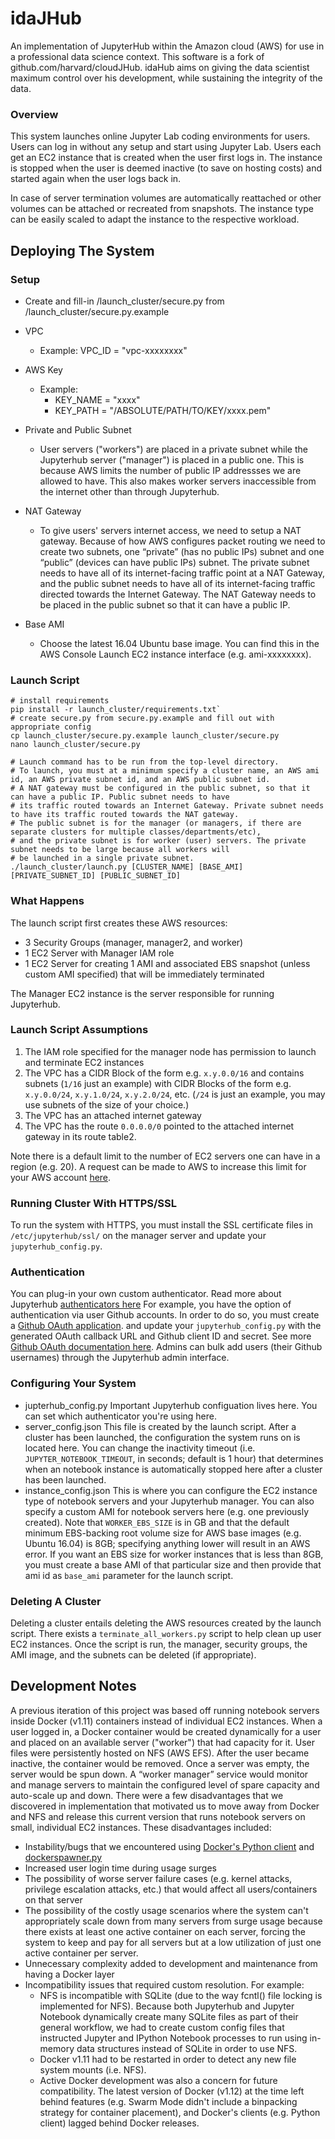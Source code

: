 idaJHub
=======================
An implementation of JupyterHub within the Amazon cloud (AWS) for use in a professional data science context.
This software is a fork of github.com/harvard/cloudJHub.
idaHub aims on giving the data scientist maximum control over his development, while sustaining the integrity of the data.

### Overview ###

This system launches online Jupyter Lab coding environments for users. Users can log in without any setup and
start using Jupyter Lab. Users each get an EC2 instance that is created when the user first logs in. The instance
is stopped when the user is deemed inactive (to save on hosting costs) and started again when the user logs back in.

In case of server termination volumes are automatically reattached or other volumes can be attached or recreated from snapshots.
The instance type can be easily scaled to adapt the instance to the respective workload.

Deploying The System
-----------------------------------
### Setup ###

- Create and fill-in /launch_cluster/secure.py from /launch_cluster/secure.py.example

- VPC
  - Example: VPC_ID = "vpc-xxxxxxxx"

- AWS Key
  - Example:
     - KEY_NAME = "xxxx"
     - KEY_PATH = "/ABSOLUTE/PATH/TO/KEY/xxxx.pem"

- Private and Public Subnet
  - User servers ("workers") are placed in a private subnet while the Jupyterhub server ("manager") is placed in a public 
one. This is because AWS limits the number of public IP addressses we are allowed to have. This also makes worker servers 
inaccessible from the internet other than through Jupyterhub.

- NAT Gateway
  - To give users' servers internet access, we need to setup a NAT gateway. Because of how AWS configures packet routing 
we need to create two subnets, one “private” (has no public IPs) subnet and  one “public” (devices can have public IPs) subnet. 
The private subnet needs to have all of its internet-facing traffic point at a NAT Gateway, and the public subnet needs to 
have all of its internet-facing traffic directed towards the Internet Gateway. The NAT Gateway needs to be placed in the 
public subnet so that it can have a public IP.

- Base AMI
  - Choose the latest 16.04 Ubuntu base image. You can find this in the AWS Console Launch EC2 instance interface (e.g. ami-xxxxxxxx).

### Launch Script ###
```
# install requirements
pip install -r launch_cluster/requirements.txt`
# create secure.py from secure.py.example and fill out with appropriate config
cp launch_cluster/secure.py.example launch_cluster/secure.py
nano launch_cluster/secure.py

# Launch command has to be run from the top-level directory.
# To launch, you must at a minimum specify a cluster name, an AWS ami id, an AWS private subnet id, and an AWS public subnet id.
# A NAT gateway must be configured in the public subnet, so that it can have a public IP. Public subnet needs to have
# its traffic routed towards an Internet Gateway. Private subnet needs to have its traffic routed towards the NAT gateway.
# The public subnet is for the manager (or managers, if there are separate clusters for multiple classes/departments/etc),
# and the private subnet is for worker (user) servers. The private subnet needs to be large because all workers will
# be launched in a single private subnet.
./launch_cluster/launch.py [CLUSTER_NAME] [BASE_AMI] [PRIVATE_SUBNET_ID] [PUBLIC_SUBNET_ID]

```

### What Happens ###
The launch script first creates these AWS resources:

* 3 Security Groups (manager, manager2, and worker)
* 1 EC2 Server with Manager IAM role
* 1 EC2 Server for creating 1 AMI and associated EBS snapshot (unless custom AMI specified) that will be immediately terminated

The Manager EC2 instance is the server responsible for running Jupyterhub.

### Launch Script Assumptions ###
1. The IAM role specified for the manager node has permission to launch and terminate EC2 instances
2. The VPC has a CIDR Block of the form e.g. `x.y.0.0/16` and contains subnets (`1/16` just an example)
with CIDR Blocks of the form e.g. `x.y.0.0/24`, `x.y.1.0/24`, `x.y.2.0/24`, etc. (`/24` is just an example,
you may use subnets of the size of your choice.)
3. The VPC has an attached internet gateway
4. The VPC has the route `0.0.0.0/0` pointed to the attached internet gateway
in its route table2.

Note there is a default limit to the number of EC2 servers one can have in a region (e.g. 20). A request can be made to AWS
to increase this limit for your AWS account [here](http://docs.aws.amazon.com/general/latest/gr/aws_service_limits.html).

### Running Cluster With HTTPS/SSL ###
To run the system with HTTPS, you must install the SSL certificate files in `/etc/jupyterhub/ssl/` on the manager server and
update your `jupyterhub_config.py`.

### Authentication ###
You can plug-in your own custom authenticator. Read more about Jupyterhub [authenticators here](http://jupyterhub.readthedocs.io/en/latest/authenticators.html)
For example, you have the option of authentication via user Github accounts. In order to do so,
you must create a [Github OAuth application](https://github.com/settings/applications/new>).
and update your `jupyterhub_config.py` with the generated OAuth callback URL and Github client ID and secret.
See more [Github OAuth documentation here](https://github.com/jupyterhub/oauthenticator/blob/master/README.md).
Admins can bulk add users (their Github usernames) through the Jupyterhub admin interface. 

### Configuring Your System ###
- jupterhub_config.py
Important Jupyterhub configuation lives here. You can set which authenticator you're using here.
- server_config.json
This file is created by the launch script. After a cluster has been launched, the configuration the system runs on is located here.
You can change the inactivity timeout (i.e. `JUPYTER_NOTEBOOK_TIMEOUT`, in seconds; default is 1 hour) that determines
when an notebook instance is automatically stopped here after a cluster has been launched.
- instance_config.json
This is where you can configure the EC2 instance type of notebook servers and your Jupyterhub manager. You can also
specify a custom AMI for notebook servers here (e.g. one previously created). Note that `WORKER_EBS_SIZE` is in GB
and that the default minimum EBS-backing root volume size for AWS base images (e.g. Ubuntu 16.04) is 8GB;
specifying anything lower will result in an AWS error. If you want an EBS size for worker instances that is less than
8GB, you must create a base AMI of that particular size and then provide that ami id as `base_ami` parameter for the
launch script.

### Deleting A Cluster ###
Deleting a cluster entails deleting the AWS resources created by the launch script. There exists a `terminate_all_workers.py` script to
help clean up user EC2 instances. Once the script is run, the manager, security groups, the AMI image, and the subnets can be
deleted (if appropriate).

Development Notes
-----------------------------------
A previous iteration of this project was based off running notebook servers inside Docker (v1.11) containers instead
of individual EC2 instances. When a user logged in, a Docker container would be created dynamically for a user and placed
on an available server ("worker") that had capacity for it. User files were persistently hosted on NFS (AWS EFS). After the user
became inactive, the container would be removed. Once a server was empty, the server would be spun down. A “worker manager”
service would monitor and manage servers to maintain the configured level of spare capacity and auto-scale up and down.
There were a few disadvantages that we discovered in implementation that motivated us to move away from Docker and NFS and release
this current version that runs notebook servers on small, individual EC2 instances. These disadvantages included:
- Instability/bugs that we encountered using [Docker's Python client](https://github.com/docker/docker-py) and
[dockerspawner.py](https://github.com/jupyterhub/dockerspawner)
- Increased user login time during usage surges
- The possibility of worse server failure cases (e.g. kernel attacks, privilege escalation attacks, etc.) that would
affect all users/containers on that server
- The possibility of the costly usage scenarios where the system can't appropriately scale down from many servers from surge
usage because there exists at least one active container on each server, forcing the system to keep and pay for all servers
but at a low utilization of just one active container per server.
- Unnecessary complexity added to development and maintenance from having a Docker layer
- Incompatibility issues that required custom resolution. For example: 
    - NFS is incompatible with SQLite (due to the way fcntl() file locking is implemented for NFS). Because both Jupyterhub and Jupyter Notebook dynamically create
many SQLite files as part of their general workflow, we had to create custom config files that instructed Jupyter and IPython Notebook processes to run using in-memory data structures
instead of SQLite in order to use NFS. 
    - Docker v1.11 had to be restarted in order to detect any new file system mounts (i.e. NFS). 
    - Active Docker development was also a concern for future compatibility. The latest version of Docker (v1.12) at the time left behind features (e.g. Swarm Mode didn't include a binpacking
strategy for container placement), and Docker's clients (e.g. Python client) lagged behind Docker releases.
